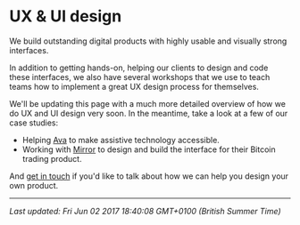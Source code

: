 # UX & UI design

<p>We build outstanding digital products with highly usable and visually strong interfaces.</p>
<p>In addition to getting hands-on, helping our clients to design and code these interfaces, we also have several workshops&nbsp;that we use to teach teams how to implement a great UX design process for themselves.</p>
<p>We'll be updating this page with a much more detailed overview of how we do UX and UI design very soon. In the meantime, take a look at a few of our case studies:</p>
<ul>
<li>Helping <a href="https://hanno.co/work/ava/">Ava</a> to&nbsp;make assistive technology accessible.</li>
<li>Working with <a href="https://hanno.co/work/mirror/">Mirror</a>&nbsp;to design and build the interface for their Bitcoin trading product.</li>
</ul>
<p>And <a href="https://hanno.co/contact/">get in touch</a> if you'd like to talk about how we can help you design your own product.</p>

<hr />

_Last updated: Fri Jun 02 2017 18:40:08 GMT+0100 (British Summer Time)_